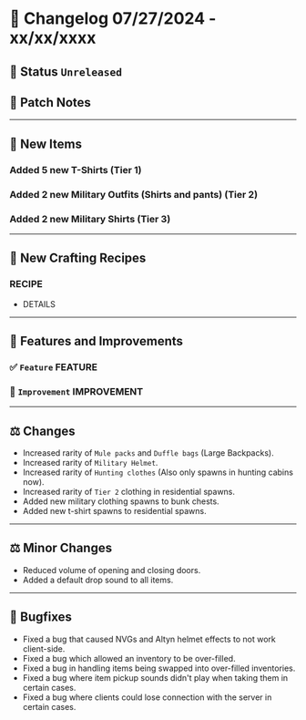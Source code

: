 # :bookmark_tabs:  Changelog 07/27/2024 - xx/xx/xxxx

## :red_circle: Status `Unreleased`
<!-- ## :green_circle: Status `Released` -->

## :speech_balloon: Patch Notes

________

## :gun: New Items

### Added 5 new T-Shirts (Tier 1)

### Added 2 new Military Outfits (Shirts and pants) (Tier 2)

### Added 2 new Military Shirts (Tier 3)

________

## :thread: New Crafting Recipes

### RECIPE
- DETAILS

________

## :loudspeaker: Features and Improvements


### :white_check_mark: `Feature` FEATURE

### :arrow_up_small: `Improvement` IMPROVEMENT

________

## :balance_scale: Changes
- Increased rarity of `Mule packs` and `Duffle bags` (Large Backpacks).
- Increased rarity of `Military Helmet`.
- Increased rarity of `Hunting clothes` (Also only spawns in hunting cabins now).
- Increased rarity of `Tier 2` clothing in residential spawns.
- Added new military clothing spawns to bunk chests.
- Added new t-shirt spawns to residential spawns.

________

## :balance_scale: Minor Changes
- Reduced volume of opening and closing doors.
- Added a default drop sound to all items.

________

## :bug: Bugfixes
- Fixed a bug that caused NVGs and Altyn helmet effects to not work client-side.
- Fixed a bug which allowed an inventory to be over-filled.
- Fixed a bug in handling items being swapped into over-filled inventories.
- Fixed a bug where item pickup sounds didn't play when taking them in certain cases.
- Fixed a bug where clients could lose connection with the server in certain cases.
